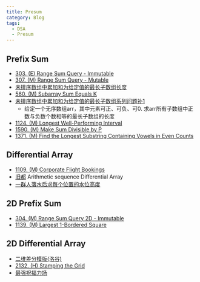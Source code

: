 ```yaml
---
title: Presum
category: Blog
tags:
  - DSA
  - Presum
---
```


## Prefix Sum
- [303. (E) Range Sum Query - Immutable](https://leetcode.com/problems/range-sum-query-immutable/description/)
- [307. (M) Range Sum Query - Mutable](https://leetcode.com/problems/range-sum-query-mutable/description/)
- [未排序数组中累加和为给定值的最长子数组长度](https://www.nowcoder.com/practice/36fb0fd3c656480c92b569258a1223d5)
- [560. (M) Subarray Sum Equals K](https://leetcode.com/problems/subarray-sum-equals-k/description/)
- [未排序数组中累加和为给定值的最长子数组系列问题补1 ](https://www.nowcoder.com/practice/545544c060804eceaed0bb84fcd992fb)
  - 给定一个无序数组arr，其中元素可正、可负、可0. 求arr所有子数组中正数与负数个数相等的最长子数组的长度
- [1124. (M) Longest Well-Performing Interval](https://leetcode.com/problems/longest-well-performing-interval/description/)
- [1590. (M) Make Sum Divisible by P](https://leetcode.com/problems/make-sum-divisible-by-p/description/)
- [1371. (M) Find the Longest Substring Containing Vowels in Even Counts](https://leetcode.com/problems/find-the-longest-substring-containing-vowels-in-even-counts/description/)

## Differential Array
- [1109. (M) Corporate Flight Bookings](https://leetcode.com/problems/corporate-flight-bookings/description/)
- [旧都](https://www.luogu.com.cn/problem/P4231) Arithmetic sequence Differential Array
- [一群人落水后求每个位置的水位高度](https://www.luogu.com.cn/problem/P5026)

## 2D Prefix Sum
- [304. (M) Range Sum Query 2D - Immutable](https://leetcode.com/problems/range-sum-query-2d-immutable/description/)
- [1139. (M) Largest 1-Bordered Square](https://leetcode.com/problems/largest-1-bordered-square/description/)

## 2D Differential Array
- [二维差分模版(洛谷)](https://www.luogu.com.cn/problem/P3397)
- [2132. (H) Stamping the Grid](https://leetcode.com/problems/stamping-the-grid/description/)
- [最强祝福力场](https://leetcode.cn/problems/xepqZ5/)



